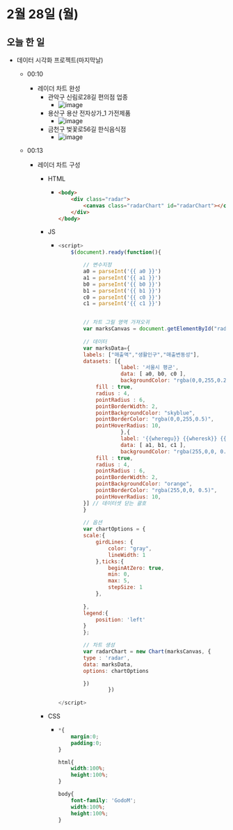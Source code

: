 # 2월 28일 (월)

## 오늘 한 일

* 데이터 시각화 프로젝트(마지막날)

  * 00:10

    * 레이더 차트 완성
      * 관악구 신림로28길 편의점 업종
        * ![image](https://user-images.githubusercontent.com/75322297/155887995-d4d88aef-09fb-4c66-9835-847009257e2a.png)
      * 용산구 용산 전자상가_1 가전제품
        * ![image](https://user-images.githubusercontent.com/75322297/155888011-7bc1d2f0-32b5-42a8-843a-7eb9a80eb642.png)
      * 금천구 벚꽃로56길 한식음식점
        * ![image](https://user-images.githubusercontent.com/75322297/155888063-e0d028a3-5160-4663-9b23-de20ec7c81a0.png)

  * 00:13

    * 레이더 차트 구성

      * HTML

        * ```html
          <body>
              <div class="radar">
                  <canvas class="radarChart" id="radarChart"></canvas>
              </div>
          </body>
          ```

      * JS

        * ```js
          <script>
              $(document).ready(function(){
          
                  // 변수지정
                  a0 = parseInt('{{ a0 }}')
                  a1 = parseInt('{{ a1 }}')
                  b0 = parseInt('{{ b0 }}')
                  b1 = parseInt('{{ b1 }}')
                  c0 = parseInt('{{ c0 }}')
                  c1 = parseInt('{{ c1 }}')
          
          
                  // 차트 그릴 영역 가져오귀
                  var marksCanvas = document.getElementById("radarChart"); 
                  
                  // 데이터
                  var marksData={
                  labels: ["매출액","생활인구","매출변동성"],
                  datasets: [{
                              label: '서울시 평균',
                              data: [ a0, b0, c0 ],
                              backgroundColor: "rgba(0,0,255,0.2)",
                      fill : true,
                      radius : 4,
                      pointRadius : 6,
                      pointBorderWidth: 2,
                      pointBackgroundColor: "skyblue",
                      pointBorderColor: "rgba(0,0,255,0.5)",
                      pointHoverRadius: 10,
                              },{
                              label: '{{wheregu}} {{wheresk}} {{wheregg}}',
                              data: [ a1, b1, c1 ],
                              backgroundColor: "rgba(255,0,0, 0.7)",
                      fill : true,
                      radius : 4,
                      pointRadius : 6,
                      pointBorderWidth: 2,
                      pointBackgroundColor: "orange",
                      pointBorderColor: "rgba(255,0,0, 0.5)",
                      pointHoverRadius: 10,
                  }] // 데이터셋 닫는 괄호
                  }
                  
                  // 옵션
                  var chartOptions = {
                  scale:{
                      girdLines: {
                          color: "gray",
                          lineWidth: 1
                      },ticks:{
                          beginAtZero: true,
                          min: 0,
                          max: 5,
                          stepSize: 1
                      },
                      
                  },
                  legend:{
                      position: 'left'    
                  }
                  };
          
                  // 차트 생성
                  var radarChart = new Chart(marksCanvas, {
                  type : 'radar',
                  data: marksData,
                  options: chartOptions
          
                  })
                          })
              
          </script>
          ```

      * CSS

        * ```css
          *{
              margin:0;
              padding:0;
          }
          
          html{
              width:100%;
              height:100%;
          }
          
          body{
              font-family: 'GodoM';
              width:100%;
              height:100%;
          }
          
          ```






